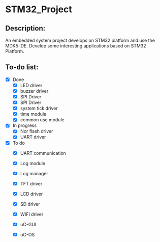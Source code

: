 # STM32_Project

## Description:
An embedded system project develops on STM32 platform and use the MDK5 IDE.
Develop some interesting applications based on STM32 Platform.


## To-do list:
-[x] Done
  -[x] LED driver
  -[x] buzzer driver
  -[x] SPI Driver
  -[x] SPI Driver
  -[x] system tick driver
  -[x] time module
  -[x] common use module

-[x] In progress
  -[x] Nor flash driver
  -[x] UART driver
  
-[x] To do
  -[x] UART communication
  -[X] Log module
  -[x] Log manager
  -[x] TFT driver
  -[x] LCD driver
  -[x] SD driver
  -[x] WIFI driver
  -[x] uC-GUI
  -[x] uC-OS
  
